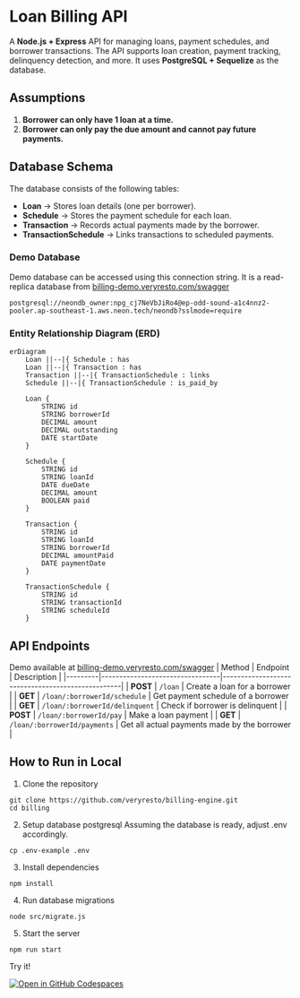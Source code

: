 # Loan Billing API  

A **Node.js + Express** API for managing loans, payment schedules, and borrower transactions. The API supports loan creation, payment tracking, delinquency detection, and more. It uses **PostgreSQL + Sequelize** as the database.  



## Assumptions  

1. **Borrower can only have 1 loan at a time.**  
2. **Borrower can only pay the due amount and cannot pay future payments.**  


## Database Schema  

The database consists of the following tables:  

- **Loan** → Stores loan details (one per borrower).  
- **Schedule** → Stores the payment schedule for each loan.  
- **Transaction** → Records actual payments made by the borrower.  
- **TransactionSchedule** → Links transactions to scheduled payments.  

### Demo Database
Demo database can be accessed using this connection string. It is a read-replica database from [billing-demo.veryresto.com/swagger](https://billing-demo.veryresto.com/swagger)
```
postgresql://neondb_owner:npg_cj7NeVbJiRo4@ep-odd-sound-a1c4nnz2-pooler.ap-southeast-1.aws.neon.tech/neondb?sslmode=require
```

### Entity Relationship Diagram (ERD)  

```mermaid
erDiagram
    Loan ||--|{ Schedule : has
    Loan ||--|{ Transaction : has
    Transaction ||--|{ TransactionSchedule : links
    Schedule ||--|{ TransactionSchedule : is_paid_by

    Loan {
        STRING id
        STRING borrowerId
        DECIMAL amount
        DECIMAL outstanding
        DATE startDate
    }

    Schedule {
        STRING id
        STRING loanId
        DATE dueDate
        DECIMAL amount
        BOOLEAN paid
    }

    Transaction {
        STRING id
        STRING loanId
        STRING borrowerId
        DECIMAL amountPaid
        DATE paymentDate
    }

    TransactionSchedule {
        STRING id
        STRING transactionId
        STRING scheduleId
    }
```

## API Endpoints
Demo available at [billing-demo.veryresto.com/swagger](https://billing-demo.veryresto.com/swagger)
| Method  | Endpoint                        | Description                                      |
|---------|---------------------------------|--------------------------------------------------|
| **POST** | `/loan`                        | Create a loan for a borrower                    |
| **GET**  | `/loan/:borrowerId/schedule`   | Get payment schedule of a borrower              |
| **GET**  | `/loan/:borrowerId/delinquent` | Check if borrower is delinquent                 |
| **POST** | `/loan/:borrowerId/pay`        | Make a loan payment                             |
| **GET**  | `/loan/:borrowerId/payments`   | Get all actual payments made by the borrower    |

## How to Run in Local
1. Clone the repository
```
git clone https://github.com/veryresto/billing-engine.git
cd billing
```

2. Setup database postgresql
Assuming the database is ready, adjust .env accordingly.
```
cp .env-example .env
```
3. Install dependencies
```
npm install
```
4. Run database migrations
```
node src/migrate.js
```
5. Start the server
```
npm run start
```

Try it!

[![Open in GitHub Codespaces](https://github.com/codespaces/badge.svg)](https://codespaces.new/veryresto/billing-engine)